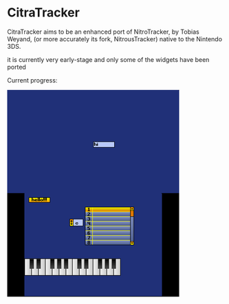 # CitraTracker

CitraTracker aims to be an enhanced port of NitroTracker, by Tobias Weyand, (or more accurately its fork, NitrousTracker) native to the Nintendo 3DS.

it is currently very early-stage and only some of the widgets have been ported

Current progress:

![screenshot](screenshot.png)

